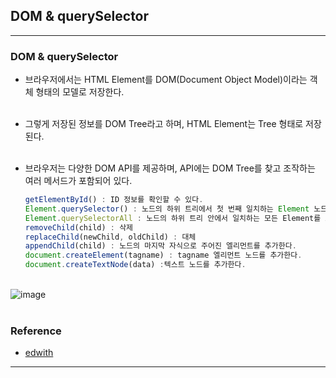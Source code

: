 DOM & querySelector
-------------------

---

### DOM & querySelector<br>

-	브라우저에서는 HTML Element를 DOM(Document Object Model)이라는 객체 형태의 모델로 저장한다.<br><br>
-	그렇게 저장된 정보를 DOM Tree라고 하며, HTML Element는 Tree 형태로 저장된다.<br><br>
-	브라우저는 다양한 DOM API를 제공하며, API에는 DOM Tree를 찾고 조작하는 여러 메서드가 포함되어 있다.

	```javascript
	getElementById() : ID 정보를 확인할 수 있다.
	Element.querySelector() : 노드의 하위 트리에서 첫 번째 일치하는 Element 노드를 반환한다. 결과가 없으면 null을 반환한다.
	Element.querySelectorAll : 노드의 하위 트리 안에서 일치하는 모든 Element를 포함한 NodeList를 반환한다. 결과가 없으면 빈 NodeList를 반환한다.
	removeChild(child) : 삭제
	replaceChild(newChild, oldChild) : 대체
	appendChild(child) : 노드의 마지막 자식으로 주어진 엘리먼트를 추가한다.
	document.createElement(tagname) : tagname 엘리먼트 노드를 추가한다.
	document.createTextNode(data) :텍스트 노드를 추가한다.
	```

<br>![image](https://user-images.githubusercontent.com/56240505/71048569-fb12cd80-2182-11ea-91b5-a9bea298b522.png)<br><br>

### Reference<br>

-	[edwith](https://www.edwith.org/boostcourse-web/lecture/16699/)

---
